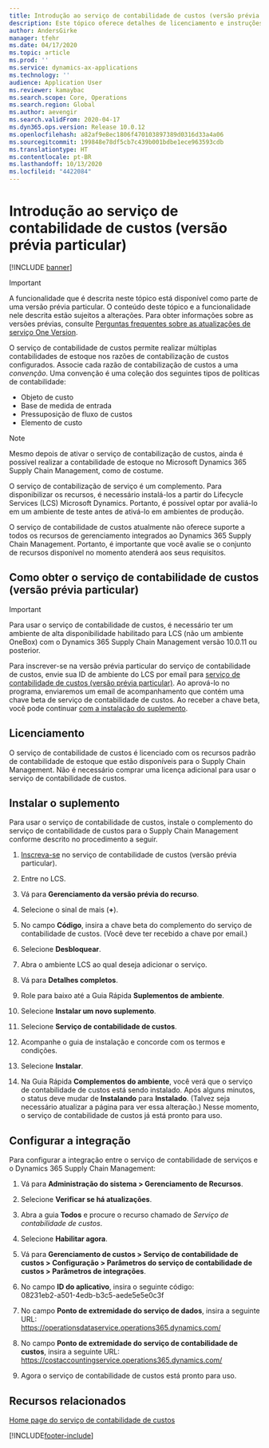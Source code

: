 ```yaml
---
title: Introdução ao serviço de contabilidade de custos (versão prévia particular)
description: Este tópico oferece detalhes de licenciamento e instruções de instalação do serviço de contabilidade de custos.
author: AndersGirke
manager: tfehr
ms.date: 04/17/2020
ms.topic: article
ms.prod: ''
ms.service: dynamics-ax-applications
ms.technology: ''
audience: Application User
ms.reviewer: kamaybac
ms.search.scope: Core, Operations
ms.search.region: Global
ms.author: aevengir
ms.search.validFrom: 2020-04-17
ms.dyn365.ops.version: Release 10.0.12
ms.openlocfilehash: a82af9e8ec1806f470103897389d0316d33a4a06
ms.sourcegitcommit: 199848e78df5cb7c439b001bdbe1ece963593cdb
ms.translationtype: HT
ms.contentlocale: pt-BR
ms.lasthandoff: 10/13/2020
ms.locfileid: "4422084"
---
```

# <a name="get-started-with-the-cost-accounting-service-private-preview"></a>Introdução ao serviço de contabilidade de custos (versão prévia particular)

[!INCLUDE [banner](../includes/banner.md)]

> [!IMPORTANT]
> A funcionalidade que é descrita neste tópico está disponível como parte de uma versão prévia particular. O conteúdo deste tópico e a funcionalidade nele descrita estão sujeitos a alterações. Para obter informações sobre as versões prévias, consulte [Perguntas frequentes sobre as atualizações de serviço One Version](../../fin-ops-core/fin-ops/get-started/one-version.md).

O serviço de contabilidade de custos permite realizar múltiplas contabilidades de estoque nos razões de contabilização de custos configurados. Associe cada razão de contabilização de custos a uma *convenção*. Uma convenção é uma coleção dos seguintes tipos de políticas de contabilidade:

- Objeto de custo
- Base de medida de entrada
- Pressuposição de fluxo de custos
- Elemento de custo

> [!NOTE]
> Mesmo depois de ativar o serviço de contabilização de custos, ainda é possível realizar a contabilidade de estoque no Microsoft Dynamics 365 Supply Chain Management, como de costume.

O serviço de contabilização de serviço é um complemento. Para disponibilizar os recursos, é necessário instalá-los a partir do Lifecycle Services (LCS) Microsoft Dynamics. Portanto, é possível optar por avaliá-lo em um ambiente de teste antes de ativá-lo em ambientes de produção.

O serviço de contabilidade de custos atualmente não oferece suporte a todos os recursos de gerenciamento integrados ao Dynamics 365 Supply Chain Management. Portanto, é importante que você avalie se o conjunto de recursos disponível no momento atenderá aos seus requisitos.

## <a name="how-to-get-the-cost-accounting-service-private-preview"></a><a name="sign-up"></a>Como obter o serviço de contabilidade de custos (versão prévia particular)

> [!IMPORTANT]
> Para usar o serviço de contabilidade de custos, é necessário ter um ambiente de alta disponibilidade habilitado para LCS (não um ambiente OneBox) com o Dynamics 365 Supply Chain Management versão 10.0.11 ou posterior.

Para inscrever-se na versão prévia particular do serviço de contabilidade de custos, envie sua ID de ambiente do LCS por email para [serviço de contabilidade de custos (versão prévia particular)](mailto:aevengir@microsoft.com?subject=Cost%20accounting%20service%20%28private%20preview%29). Ao aprová-lo no programa, enviaremos um email de acompanhamento que contém uma chave beta de serviço de contabilidade de custos. Ao receber a chave beta, você pode continuar [com a instalação do suplemento](#install).

## <a name="licensing"></a>Licenciamento

O serviço de contabilidade de custos é licenciado com os recursos padrão de contabilidade de estoque que estão disponíveis para o Supply Chain Management. Não é necessário comprar uma licença adicional para usar o serviço de contabilidade de custos.

## <a name="install-the-add-in"></a><a name="install"></a>Instalar o suplemento

Para usar o serviço de contabilidade de custos, instale o complemento do serviço de contabilidade de custos para o Supply Chain Management conforme descrito no procedimento a seguir.

1. [Inscreva-se](#sign-up) no serviço de contabilidade de custos (versão prévia particular).

1. Entre no LCS.

1. Vá para **Gerenciamento da versão prévia do recurso**.

1. Selecione o sinal de mais (**+**).

1. No campo **Código**, insira a chave beta do complemento do serviço de contabilidade de custos. (Você deve ter recebido a chave por email.)

1. Selecione **Desbloquear**.

1. Abra o ambiente LCS ao qual deseja adicionar o serviço.

1. Vá para **Detalhes completos**.

1. Role para baixo até a Guia Rápida **Suplementos de ambiente**.

1. Selecione **Instalar um novo suplemento**.

1. Selecione **Serviço de contabilidade de custos**.

1. Acompanhe o guia de instalação e concorde com os termos e condições.

1. Selecione **Instalar**.

1. Na Guia Rápida **Complementos do ambiente**, você verá que o serviço de contabilidade de custos está sendo instalado. Após alguns minutos, o status deve mudar de **Instalando** para **Instalado**. (Talvez seja necessário atualizar a página para ver essa alteração.) Nesse momento, o serviço de contabilidade de custos já está pronto para uso.

## <a name="set-up-the-integration"></a>Configurar a integração

Para configurar a integração entre o serviço de contabilidade de serviços e o Dynamics 365 Supply Chain Management:

1. Vá para **Administração do sistema > Gerenciamento de Recursos**.

1. Selecione **Verificar se há atualizações**.

1. Abra a guia **Todos** e procure o recurso chamado de *Serviço de contabilidade de custos*.

1. Selecione **Habilitar agora**.

1. Vá para **Gerenciamento de custos > Serviço de contabilidade de custos > Configuração > Parâmetros do serviço de contabilidade de custos > Parâmetros de integrações**.

1. No campo **ID do aplicativo**, insira o seguinte código:<br> 08231eb2-a501-4edb-b3c5-aede5e5e0c3f

1. No campo **Ponto de extremidade do serviço de dados**, insira a seguinte URL:<br>https://operationsdataservice.operations365.dynamics.com/

1. No campo **Ponto de extremidade do serviço de contabilidade de custos**, insira a seguinte URL:<br>https://costaccountingservice.operations365.dynamics.com/

1. Agora o serviço de contabilidade de custos está pronto para uso.

## <a name="related-resources"></a>Recursos relacionados

[Home page do serviço de contabilidade de custos](cost-accounting-service-home.md)


[!INCLUDE[footer-include](../../includes/footer-banner.md)]